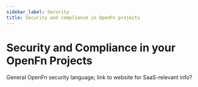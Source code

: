```yaml
---
sidebar_label: Security
title: Security and compliance in OpenFn projects
---
```


# Security and Compliance in your OpenFn Projects
General OpenFn security language; link to website for SaaS-relevant info? 